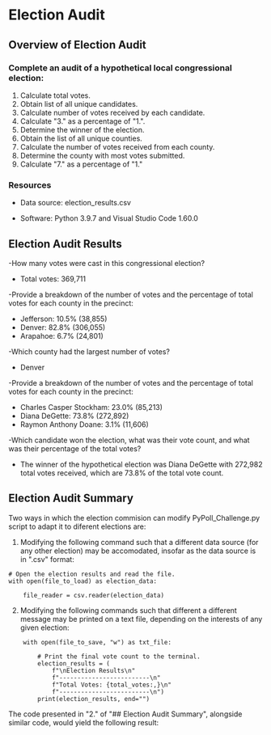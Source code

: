 # Election Audit

## Overview of Election Audit

### Complete an audit of a hypothetical local congressional election:

1. Calculate total votes.
2. Obtain list of all unique candidates.
3. Calculate number of votes received by each candidate.
4. Calculate "3." as a percentage of "1.".
5. Determine the winner of the election.
6. Obtain the list of all unique counties.
7. Calculate the number of votes received from each county.
8. Determine the county with most votes submitted.
9. Calculate "7." as a percentage of "1."

### Resources

- Data source: election_results.csv

- Software: Python 3.9.7 and Visual Studio Code 1.60.0

## Election Audit Results

-How many votes were cast in this congressional election?
 - Total votes: 369,711

-Provide a breakdown of the number of votes and the percentage of total votes for each county in the precinct:        
 -  Jefferson: 10.5% (38,855)
 -  Denver: 82.8% (306,055)
 -  Arapahoe: 6.7% (24,801)

-Which county had the largest number of votes?
 - Denver

-Provide a breakdown of the number of votes and the percentage of total votes for each county in the precinct:        
 - Charles Casper Stockham: 23.0% (85,213)
 - Diana DeGette: 73.8% (272,892)
 - Raymon Anthony Doane: 3.1% (11,606)

-Which candidate won the election, what was their vote count, and what was their percentage of the total votes?
 - The winner of the hypothetical election was Diana DeGette with 272,982 total votes received, which are 73.8% of the total vote count.

## Election Audit Summary

Two ways in which the election commision can modify PyPoll_Challenge.py script to adapt it to diferent elections are:

1. Modifying the following command such that a different data source (for any other election) may be accomodated, insofar as the data source is in ".csv" format:

```
# Open the election results and read the file.
with open(file_to_load) as election_data:

    file_reader = csv.reader(election_data)
```

2. Modifying the following commands such that different a different message may be printed on a text file, depending on the interests of any given election:

```
    with open(file_to_save, "w") as txt_file:

        # Print the final vote count to the terminal.
        election_results = (
            f"\nElection Results\n"
            f"-------------------------\n"
            f"Total Votes: {total_votes:,}\n"
            f"-------------------------\n")
        print(election_results, end="")
```

The code presented in "2." of "## Election Audit Summary", alongside similar code, would yield the following result:
 




